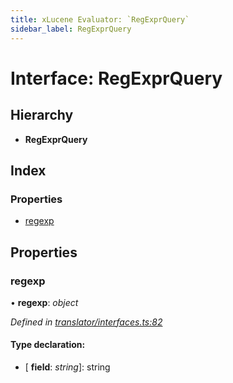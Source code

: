 ```yaml
---
title: xLucene Evaluator: `RegExprQuery`
sidebar_label: RegExprQuery
---
```


# Interface: RegExprQuery

## Hierarchy

* **RegExprQuery**

## Index

### Properties

* [regexp](regexprquery.md#regexp)

## Properties

###  regexp

• **regexp**: *object*

*Defined in [translator/interfaces.ts:82](https://github.com/terascope/teraslice/blob/d8feecc03/packages/xlucene-evaluator/src/translator/interfaces.ts#L82)*

#### Type declaration:

* \[ **field**: *string*\]: string
